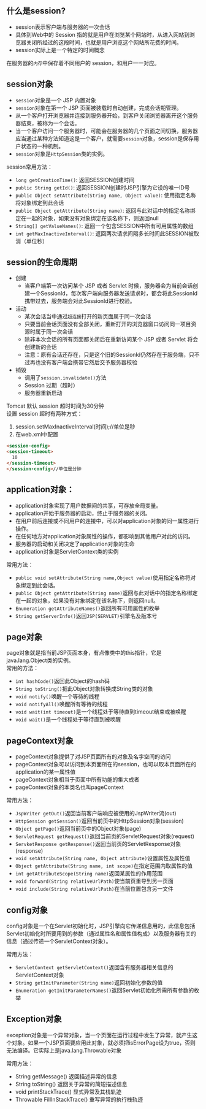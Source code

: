 什么是session?
--------------

* session表示客户端与服务器的一次会话
* 具体到Web中的 Session 指的就是用户在浏览某个网站时，从进入网站到浏览器关闭所经过的这段时间，也就是用户浏览这个网站所花费的时间。
* session实际上是一个特定的时间概念

在服务器的`内存`中保存着不同用户的 session，和用户一一对应。

session对象
--------------

* `session`对象是一个 JSP 内置对象
* `session`对象在第一个 JSP 页面被装载时自动创建，完成会话期管理。
* 从一个客户打开浏览器并连接到服务器开始，到客户关闭浏览器离开这个服务器结束，被称为一个会话。
* 当一个客户访问一个服务器时，可能会在服务器的几个页面之间切换，服务器应当通过某种方法知道这是一个客户，就需要`session`对象，session是保存用户状态的一种机制。
* `session`对象是`HttpSession`类的实例。

session常用方法：

* `long getCreationTime()`: 返回SESSION创建时间
* `public String getId()`: 返回SESSION创建时JSP引擎为它设的唯一ID号
* `public Object setAttribute(String name, Object value)`: 使用指定名称将对象绑定到此会话
* `public Object getAttribute(String name)`: 返回与此对话中的指定名称绑定在一起的对象，如果没有对象绑定在该名称下，则返回null
* `String[] getValueNames()`: 返回一个包含SESSION中所有可用属性的数组
* `int getMaxInactiveInterval()`: 返回两次请求间隔多长时间此SESSION被取消（单位秒）

session的生命周期
----------

* 创建
  * 当客户端第一次访问某个 JSP 或者 Servlet 时候，服务器会为当前会话创建一个SessionId，每次客户端向服务器发送请求时，都会将此SessionId携带过去，服务端会对此SessionId进行校验。
* 活动
  * 某次会话当中通过`超连接`打开的新页面属于同一次会话
  * 只要当前会话页面没有全部关闭，重新打开的浏览器窗口访问同一项目资源时属于同一次会话
  * 除非本次会话的所有页面都关闭后在重新访问某个 JSP 或者 Servlet 将会创建新的会话
  * 注意：原有会话还存在，只是这个旧的SessionId仍然存在于服务端，只不过再也没有客户端会携带它然后交予服务器校验
* 销毁
  * 调用了`session.invalidate()`方法
  * Session 过期（超时）
  * 服务器重新启动


Tomcat 默认 session 超时时间为30分钟   
设置 session 超时有两种方式：
1. session.setMaxInactiveInterval(时间);//单位是秒
2. 在web.xml中配置

```html
<session-config>
<session-timeout>
  10
</session-timeout>
</session-config>//单位是分钟
```

application对象：
----------------

* application对象实现了用户数据间的共享，可存放全局变量。
* application开始于服务器的启动，终止于服务器的关闭。
* 在用户前后连接或不同用户的连接中，可以对application对象的同一属性进行操作。
* 在任何地方对application对象属性的操作，都影响到其他用户对此的访问。
* 服务器的启动和关闭决定了application对象的生命
* application对象是ServletContext类的实例

常用方法：

* `public void setAttribute(String name,Object value)`使用指定名称将对象绑定到此会话。
* `public Object getAttribute(String name)`返回与此对话中的指定名称绑定在一起的对象，如果没有对象绑定在该名称下，则返回null。
* `Enumeration getAttributeNames()`返回所有可用属性的枚举
* `String getServerInfo()`返回`JSP(SERVLET)`引擎名及版本号


page对象
-----------
page对象就是指当前JSP页面本身，有点像类中的this指针，它是java.lang.Object类的实例。  
常用的方法：

* `int hashCode()`返回此Object的hash码
* `String toString()`把此Object对象转换成String类的对象
* `void notify()`唤醒一个等待的线程
* `void notifyAll()`唤醒所有等待的线程
* `void wait(int timeout)`是一个线程处于等待直到timeout结束或被唤醒
* `void wait()`是一个线程处于等待直到被唤醒

pageContext对象
-------------

* pageContext对象提供了对JSP页面所有的对象及名字空间的访问
* pageContext对象可以访问到本页面所在的session，也可以取本页面所在的application的某一属性值
* pageContext对象相当于页面中所有功能的集大成者
* pageContext对象的本类名也叫pageContext

常用方法：

* `JspWriter getOut()`返回当前客户端响应被使用的JspWriter流(out)
* `HttpSession getSession()`返回当前页中的HttpSession对象(session)
* `Object getPage()`返回当前页中的Object对象(page)
* `ServletRequest getRequest()`返回当前页的ServletRequest对象(request)
* `ServketResponse getResponse()`返回当前页的ServletResponse对象(response)
* `void setAttribute(String name, Object attribute)`设置属性及属性值
* `Object getAttribute(String name, int scope)`在指定范围内取属性的值
* `int getAttributeScope(String name)`返回某属性的作用范围
* `void forward(String relativeUrlPath)`使当前页重导到另一页面
* `void include(String relativeUrlPath)`在当前位置包含另一文件

config对象
----------
config对象是一个在Servlet初始化时，JSP引擎向它传递信息用的，此信息包括Servlet初始化时所要用到的参数（通过属性名和属性值构成）以及服务器有关的信息（通过传递一个ServletContext对象）。

常用方法：

* `ServletContext getServletContext()`返回含有服务器相关信息的ServletContext对象
* `String getInitParameter(String name)`返回初始化参数的值
* `Enumeration getInitParameterNames()`返回Servlet初始化所需所有参数的枚举

Exception对象
--------------
exception对象是一个异常对象，当一个页面在运行过程中发生了异常，就产生这个对象。如果一个JSP页面要应用此对象，就必须把isErrorPage设为true，否则无法编译。它实际上是java.lang.Throwable对象

常用方法：

* String getMessage() 返回描述异常的信息
* String toString() 返回关于异常的简短描述信息
* void printStackTrace() 显式异常及其栈轨迹
* Throwable FillInStackTrace() 重写异常的执行栈轨迹
